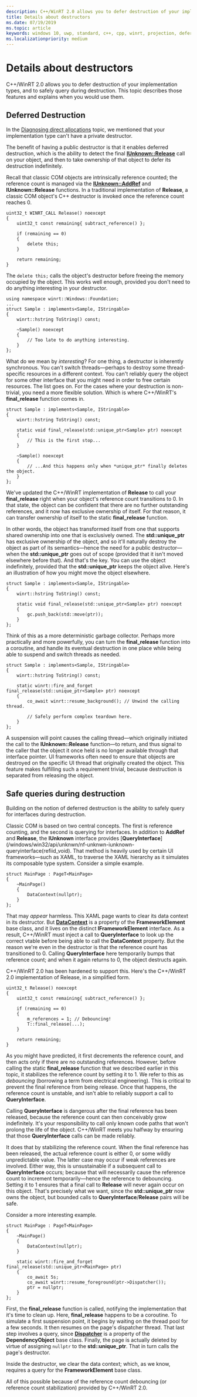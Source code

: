 ```yaml
---
description: C++/WinRT 2.0 allows you to defer destruction of your implementation types, and to safely query during destruction. This topic describes those features and explains when you would use them.
title: Details about destructors
ms.date: 07/19/2019
ms.topic: article
keywords: windows 10, uwp, standard, c++, cpp, winrt, projection, deferred destruction, safe queries
ms.localizationpriority: medium
---
```


# Details about destructors

C++/WinRT 2.0 allows you to defer destruction of your implementation types, and to safely query during destruction. This topic describes those features and explains when you would use them.

## Deferred Destruction

In the [Diagnosing direct allocations](/windows/uwp/cpp-and-winrt-apis/diag-direct-alloc) topic, we mentioned that your implementation type can't have a private destructor.

The benefit of having a public destructor is that it enables deferred destruction, which is the ability to detect the final [**IUnknown::Release**](/windows/win32/api/unknwn/nf-unknwn-iunknown-release) call on your object, and then to take ownership of that object to defer its destruction indefinitely.

Recall that classic COM objects are intrinsically reference counted; the reference count is managed via the [**IUnknown::AddRef**](/windows/win32/api/unknwn/nf-unknwn-iunknown-addref) and **IUnknown::Release** functions. In a traditional implementation of **Release**, a classic COM object's C++ destructor is invoked once the reference count reaches 0.

```cppwinrt
uint32_t WINRT_CALL Release() noexcept
{
    uint32_t const remaining{ subtract_reference() };
 
    if (remaining == 0)
    {
        delete this;
    }
 
    return remaining;
}
```

The `delete this;` calls the object's destructor before freeing the memory occupied by the object. This works well enough, provided you don't need to do anything interesting in your destructor.

```cppwinrt
using namespace winrt::Windows::Foundation;
... 
struct Sample : implements<Sample, IStringable>
{
    winrt::hstring ToString() const;
 
    ~Sample() noexcept
    {
        // Too late to do anything interesting.
    }
};
```

What do we mean by *interesting*? For one thing, a destructor is inherently synchronous. You can't switch threads&mdash;perhaps to destroy some thread-specific resources in a different context. You can't reliably query the object for some other interface that you might need in order to free certain resources. The list goes on. For the cases where your destruction is non-trivial, you need a more flexible solution. Which is where C++/WinRT's **final_release** function comes in.

```cppwinrt
struct Sample : implements<Sample, IStringable>
{
    winrt::hstring ToString() const;
 
    static void final_release(std::unique_ptr<Sample> ptr) noexcept
    {
        // This is the first stop...
    }
 
    ~Sample() noexcept
    {
        // ...And this happens only when *unique_ptr* finally deletes the object.
    }
};
```

We've updated the C++/WinRT implementation of **Release** to call your **final_release** right when your object's reference count transitions to 0. In that state, the object can be confident that there are no further outstanding references, and it now has exclusive ownership of itself. For that reason, it can transfer ownership of itself to the static **final_release** function.

In other words, the object has transformed itself from one that supports shared ownership into one that is exclusively owned. The **std::unique_ptr** has exclusive ownership of the object, and so it'll naturally destroy the object as part of its semantics&mdash;hence the need for a public destructor&mdash;when the **std::unique_ptr** goes out of scope (provided that it isn't moved elsewhere before that). And that's the key. You can use the object indefinitely, provided that the **std::unique_ptr** keeps the object alive. Here's an illustration of how you might move the object elsewhere.

```cppwinrt
struct Sample : implements<Sample, IStringable>
{
    winrt::hstring ToString() const;
 
    static void final_release(std::unique_ptr<Sample> ptr) noexcept
    {
        gc.push_back(std::move(ptr));
    }
};
```

Think of this as a more deterministic garbage collector. Perhaps more practically and more powerfully, you can turn the **final_release** function into a coroutine, and handle its eventual destruction in one place while being able to suspend and switch threads as needed.

```cppwinrt
struct Sample : implements<Sample, IStringable>
{
    winrt::hstring ToString() const;
 
    static winrt::fire_and_forget final_release(std::unique_ptr<Sample> ptr) noexcept
    {
        co_await winrt::resume_background(); // Unwind the calling thread.
 
        // Safely perform complex teardown here.
    }
};
```

A suspension will point causes the calling thread&mdash;which originally initiated the call to the **IUnknown::Release** function&mdash;to return, and thus signal to the caller that the object it once held is no longer available through that interface pointer. UI frameworks often need to ensure that objects are destroyed on the specific UI thread that originally created the object. This feature makes fulfilling such a requirement trivial, because destruction is separated from releasing the object.

## Safe queries during destruction

Building on the notion of deferred destruction is the ability to safely query for interfaces during destruction.

Classic COM is based on two central concepts. The first is reference counting, and the second is querying for interfaces. In addition to **AddRef** and **Release**, the **IUnknown** interface provides [**QueryInterface**](/windows/win32/api/unknwn/nf-unknwn-iunknown-queryinterface(refiid_void). That method is heavily used by certain UI frameworks&mdash;such as XAML, to traverse the XAML hierarchy as it simulates its composable type system. Consider a simple example.

```cppwinrt
struct MainPage : PageT<MainPage>
{
    ~MainPage()
    {
        DataContext(nullptr);
    }
};
```

That may *appear* harmless. This XAML page wants to clear its data context in its destructor. But [**DataContext**](/uwp/api/windows.ui.xaml.frameworkelement.datacontext) is a property of the **FrameworkElement** base class, and it lives on the distinct **IFrameworkElement** interface. As a result, C++/WinRT must inject a call to **QueryInterface** to look up the correct vtable before being able to call the **DataContext** property. But the reason we're even in the destructor is that the reference count has transitioned to 0. Calling **QueryInterface** here temporarily bumps that reference count; and when it again returns to 0, the object destructs again.

C++/WinRT 2.0 has been hardened to support this. Here's the C++/WinRT 2.0 implementation of Release, in a simplified form.

```cppwinrt
uint32_t Release() noexcept
{
    uint32_t const remaining{ subtract_reference() };
 
    if (remaining == 0)
    {
        m_references = 1; // Debouncing!
        T::final_release(...);
    }
 
    return remaining;
}
```

As you might have predicted, it first decrements the reference count, and then acts only if there are no outstanding references. However, before calling the static **final_release** function that we described earlier in this topic, it stabilizes the reference count by setting it to 1. We refer to this as *debouncing* (borrowing a term from electrical engineering). This is critical to prevent the final reference from being release. Once that happens, the reference count is unstable, and isn't able to reliably support a call to **QueryInterface**.

Calling **QueryInterface** is dangerous after the final reference has been released, because the reference count can then conceivably grow indefinitely. It's your responsibility to call only known code paths that won't prolong the life of the object. C++/WinRT meets you halfway by ensuring that those **QueryInterface** calls can be made reliably.

It does that by stabilizing the reference count. When the final reference has been released, the actual reference count is either 0, or some wildly unpredictable value. The latter case may occur if weak references are involved. Either way, this is unsustainable if a subsequent call to **QueryInterface** occurs; because that will necessarily cause the reference count to increment temporarily&mdash;hence the reference to debouncing. Setting it to 1 ensures that a final call to **Release** will never again occur on this object. That's precisely what we want, since the **std::unique_ptr** now owns the object, but bounded calls to **QueryInterface**/**Release** pairs will be safe.

Consider a more interesting example.

```cppwinrt
struct MainPage : PageT<MainPage>
{
    ~MainPage()
    {
        DataContext(nullptr);
    }

    static winrt::fire_and_forget final_release(std::unique_ptr<MainPage> ptr)
    {
        co_await 5s;
        co_await winrt::resume_foreground(ptr->Dispatcher());
        ptr = nullptr;
    }
};
```

First, the **final_release** function is called, notifying the implementation that it's time to clean up. Here, **final_release** happens to be a coroutine. To simulate a first suspension point, it begins by waiting on the thread pool for a few seconds. It then resumes on the page's dispatcher thread. That last step involves a query, since [**Dispatcher**](/uwp/api/windows.ui.xaml.dependencyobject.dispatcher) is a property of the **DependencyObject** base class. Finally, the page is actually deleted by virtue of assigning `nullptr` to the **std::unique_ptr**. That in turn calls the page's destructor.

Inside the destructor, we clear the data context; which, as we know, requires a query for the **FrameworkElement** base class.

All of this possible because of the reference count debouncing (or reference count stabilization) provided by C++/WinRT 2.0.